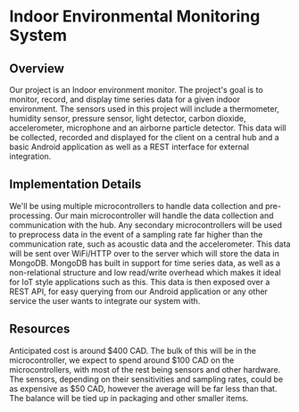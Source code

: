 # Indoor Environmental Monitoring System #
## Overview ##
Our project is an Indoor environment monitor. The project's goal is to monitor, record,
and display time series data for a given indoor environment. The sensors used in 
this project will include a thermometer, humidity sensor, pressure sensor, 
light detector, carbon dioxide, accelerometer, microphone and an airborne particle 
detector. This data will be collected, recorded and displayed for the client on a central
hub and a basic Android application as well as a REST interface for external integration.
## Implementation Details ##
We'll be using multiple microcontrollers to handle data collection and pre-processing.
Our main microcontroller will handle the data collection and communication with the hub.
Any secondary microcontrollers will be used to preprocess data in the event of a sampling rate
far higher than the communication rate, such as acoustic data and the accelerometer. This data
will be sent over WiFi/HTTP over to the server which will store the data in MongoDB. MongoDB has
built in support for time series data, as well as a non-relational structure and low read/write overhead
which makes it ideal for IoT style applications such as this. This data is then exposed over a REST
API, for easy querying from our Android application or any other service the user wants to integrate
our system with.
## Resources ##
Anticipated cost is around $400 CAD. The bulk of this will be in the microcontroller, we expect to 
spend around $100 CAD on the microcontrollers, with most of the rest being sensors and other hardware.
The sensors, depending on their sensitivities and sampling rates, could be as expensive as $50 CAD,
however the average will be far less than that. The balance will be tied up in packaging and 
other smaller items.